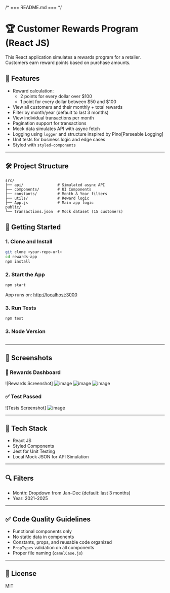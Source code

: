 /* === README.md === */

# 🏆 Customer Rewards Program (React JS)

This React application simulates a rewards program for a retailer. Customers earn reward points based on purchase amounts.

## 🎯 Features
- Reward calculation: 
  - 2 points for every dollar over $100
  - 1 point for every dollar between $50 and $100
- View all customers and their monthly + total rewards
- Filter by month/year (default to last 3 months)
- View individual transactions per month
- Pagination support for transactions
- Mock data simulates API with async fetch
- Logging using `logger` and structure inspired by Pino[Parseable Logging]
- Unit tests for business logic and edge cases
- Styled with `styled-components`

---

## 🛠️ Project Structure
```
src/
├── api/               # Simulated async API
├── components/        # UI Components
├── constants/         # Month & Year filters
├── utils/             # Reward logic
├── App.js             # Main app logic
public/
└── transactions.json  # Mock dataset (15 customers)
```

## 🚀 Getting Started

### 1. Clone and Install
```bash
git clone <your-repo-url>
cd rewards-app
npm install
```

### 2. Start the App
```bash
npm start
```
App runs on: [http://localhost:3000](http://localhost:3000)

### 3. Run Tests
```bash
npm test
```


### 3. Node Version
```Node v22.15.1 (LTS)
```
---

## 📸 Screenshots
### 🧾 Rewards Dashboard
![Rewards Screenshot]
![image](https://github.com/user-attachments/assets/9528fed2-4724-4a7f-9215-ab4616d50e65)
![image](https://github.com/user-attachments/assets/e3aeba29-10b3-4207-a9ae-31fabc355dae)
![image](https://github.com/user-attachments/assets/019d6655-532e-4e85-9e3b-3bd78edfa735)




### ✅ Test Passed
![Tests Screenshot]
![image](https://github.com/user-attachments/assets/2caafff0-5824-4352-aa0f-fb1d17bdf028)


---

## 📌 Tech Stack
- React JS 
- Styled Components
- Jest for Unit Testing
- Local Mock JSON for API Simulation

---

## 🔍 Filters
- Month: Dropdown from Jan–Dec (default: last 3 months)
- Year: 2021–2025

---

## ✅ Code Quality Guidelines
- Functional components only
- No static data in components
- Constants, props, and reusable code organized
- `PropTypes` validation on all components
- Proper file naming (`camelCase.js`)

---

## 📄 License
MIT
